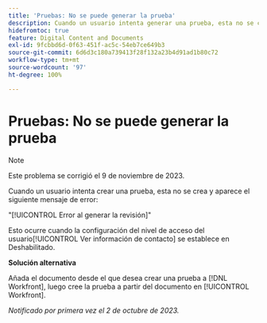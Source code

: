 ```yaml
---
title: 'Pruebas: No se puede generar la prueba'
description: Cuando un usuario intenta generar una prueba, esta no se crea y aparece el siguiente error.
hidefromtoc: true
feature: Digital Content and Documents
exl-id: 9fcbbd6d-0f63-451f-ac5c-54eb7ce649b3
source-git-commit: 6d6d3c180a739413f28f132a23b4d91ad1b80c72
workflow-type: tm+mt
source-wordcount: '97'
ht-degree: 100%

---
```


# Pruebas: No se puede generar la prueba

>[!NOTE]
>
>Este problema se corrigió el 9 de noviembre de 2023.

Cuando un usuario intenta crear una prueba, esta no se crea y aparece el siguiente mensaje de error:

&quot;[!UICONTROL Error al generar la revisión]&quot;

Esto ocurre cuando la configuración del nivel de acceso del usuario[!UICONTROL Ver información de contacto] se establece en Deshabilitado.

**Solución alternativa**

Añada el documento desde el que desea crear una prueba a [!DNL Workfront], luego cree la prueba a partir del documento en [!UICONTROL Workfront].

_Notificado por primera vez el 2 de octubre de 2023._
